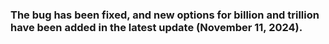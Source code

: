### The bug has been fixed, and new options for billion and trillion have been added in the latest update (November 11, 2024).
